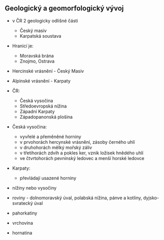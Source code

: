 ## Geologický a geomorfologický vývoj

- v ČR 2 geologicky odlišné části
  - Český masiv
  - Karpatská soustava
- Hranicí je:
  - Moravská brána
  - Znojmo, Ostrava
- Hercinské vrásnění - Český Masiv
- Alpinské vrásnění - Karpaty
- ČR:

  - Česká vysočina
  - Středoevropská nížina
  - Západní Karpaty
  - Západopanonská plošina

- Česká vysočina:
  - vyvřelé a přeměněné horniny
  - v prvohorách hercynské vrásnění, zásoby černého uhlí
  - v druhohorách mělký mořský záliv
  - v třetihorách zdvih a pokles ker, vznik ložisek hnědého uhlí
  - ve čtvrtohorách pevninský ledovec a menší horské ledovce
- Karpaty:

  - převládají usazené horniny

- nížiny nebo vysočiny
- roviny - dolnomoravský úval, polabská nížina, pánve a kotliny, dyjsko-svratecký úval
- pahorkatiny
- vrchovina
- hornatina
